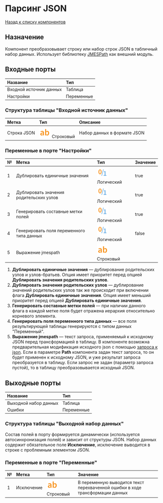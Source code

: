 # Парсинг JSON

[Назад к списку компонентов](../README.md)

## Назначение

Компонент преобразовывает строку или набор строк JSON в табличный набор данных. Использует библиотеку [JMESPath](https://github.com/jmespath/jmespath.js) как внешний модуль.

## Входные порты

| Название                | Тип        |
|:------------------------|:-----------|
| Входной источник данных | Таблица    |
| Настройки               | Переменные |

### Структура таблицы "Входной источник данных"

| Метка         | Тип                                       | Описание                       |
|:--------------|:------------------------------------------|:-------------------------------|
| Строка JSON   | ![](./img/string.svg) Строковый           | Набор данных в формате JSON    |

### Переменные в порте "Настройки"

| № | Метка                                       | Тип                                 | Значение  |
|:--|:--------------------------------------------|:------------------------------------|:----------|
| 1 | Дублировать единичные значения              | ![](./img/logical.svg) Логический   | true      |
| 2 | Дублировать значения родительских узлов     | ![](./img/logical.svg) Логический   | true      |
| 3 | Генерировать составные метки полей          | ![](./img/logical.svg) Логический   | true      |
| 4 | Генерировать поля переменного типа данных   | ![](./img/logical.svg) Логический   | false     |
| 5 | Выражение jmespath                          | ![](./img/string.svg) Строковый     |           |

1. **Дублировать единичные значения** — дублирование родительских узлов и узлов-братьев. Опция имеет приоритет перед опцией **Дублировать значения родительских узлов**.
2. **Дублировать значения родительских узлов** — дублирование значений родительских узлов так же происходит при включении флага **Дублировать единичные значения**. Опция имеет меньший приоритет перед опцией **Дублировать единичные значения**.
3. **Генерировать составные метки полей** — при наличии данного флага в каждой метке поля будет отражена иерархия относительно корневого элемента.
4. **Генерировать поля переменного типа данных** — все поля результирующей таблицы генерируются с типом данных "Переменный".
5. **Выражение jmespath** — текст запроса, применяемый к исходному JSON перед трансформацией в таблицу. В компоненте возможна предварительная модификация исходного json с помощью [запроса к json](https://jmespath.org/tutorial.html). Если в параметре **Path** компонента задан текст запроса, то он будет применен к исходному JSON, и уже результат запроса преобразуется в таблицу. Если запрос не задан (параметр запроса пустой), то в таблицу преобразовывается исходный JSON.

## Выходные порты

| Название                | Тип         |
|:------------------------|:------------|
| Выходной набор данных   | Таблица     |
| Ошибки                  | Переменные  |

### Структура таблицы "Выходной набор данных"

Состав полей в порту формируется динамически (используется автосинхронизация полей) и зависит от структуры JSON. Набор данных содержит обязательное поле **Исключение**, исключение выводится в строке с проблемным элементом JSON.

### Переменные в порте "Переменные"

| № | Метка                   | Тип                               | Значение  |
|:--|:------------------------|:----------------------------------|:----------|
| 1 | Исключение              | ![](./img/string.svg) Строковый   | В переменную выводится текст перехваченной ошибки в ходе трансформации данных      |